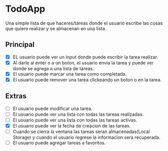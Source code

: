 # TodoApp
Una simple lista de que haceres/tareas donde el usuario escribe las cosas que quiere realizar y se almacenan en una lista.
## Principal
- [x] EL usuario puede ver un input donde puede escribir la tarea realizar.
- [x] Al darle al enter o a un boton, el usuario envia la tarea y puede ver donde se agrega a una lista de tareas.
- [x] El usuario puede marcar una tarea como completada.
- [x] El usuario puede remover una tarea clickeando un boton o en la tarea.

## Extras
- [ ] El usuario puede modificar una tarea.
- [ ] El usuario puede ver una lista con todas las tareas realizadas.
- [ ] El usuario puede ver una lista con todas las tareas activas.
- [x] El usuario puede ver la fecha de creacion de las tareas.
- [ ] Cuando se cierra la ventana las tareas seran almacenadas(Local Storage) y cuando el usuario regrese la informacion sera recuperada.
- [ ] El usuario puede agregar tareas a favoritos.